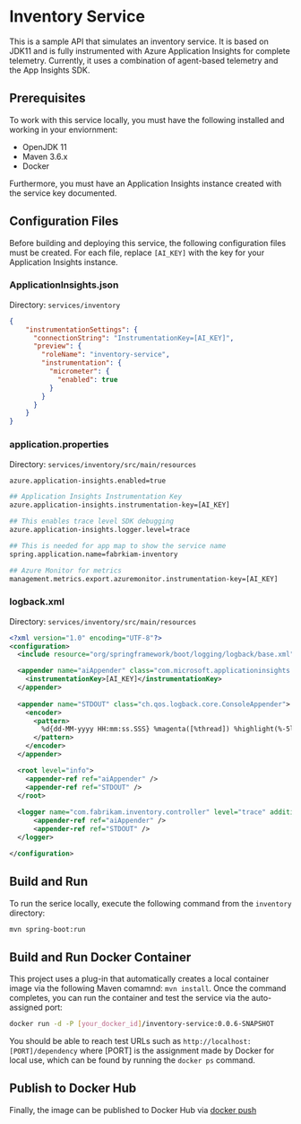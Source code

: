 # Inventory Service

This is a sample API that simulates an inventory service. It is based on JDK11 and is fully instrumented with Azure Application Insights for complete telemetry. Currently, it uses a combination of agent-based telemetry and the App Insights SDK.

## Prerequisites

To work with this service locally, you must have the following installed and working in your enviornment:

* OpenJDK 11
* Maven 3.6.x
* Docker

Furthermore, you must have an Application Insights instance created with the service key documented.

## Configuration Files

Before building and deploying this service, the following configuration files must be created. For each file, replace `[AI_KEY]` with the key for your Application Insights instance.

### ApplicationInsights.json

Directory: `services/inventory`

```json
{
    "instrumentationSettings": {
      "connectionString": "InstrumentationKey=[AI_KEY]",
      "preview": {
        "roleName": "inventory-service",
        "instrumentation": {
          "micrometer": {
            "enabled": true
          }
        }
      }
    }
}
```

### application.properties

Directory: `services/inventory/src/main/resources`

```bash
azure.application-insights.enabled=true

## Application Insights Instrumentation Key
azure.application-insights.instrumentation-key=[AI_KEY]

## This enables trace level SDK debugging
azure.application-insights.logger.level=trace

## This is needed for app map to show the service name
spring.application.name=fabrkiam-inventory

## Azure Monitor for metrics
management.metrics.export.azuremonitor.instrumentation-key=[AI_KEY]
```

### logback.xml

Directory: `services/inventory/src/main/resources`

```xml
<?xml version="1.0" encoding="UTF-8"?>
<configuration>
  <include resource="org/springframework/boot/logging/logback/base.xml"/>

  <appender name="aiAppender" class="com.microsoft.applicationinsights.logback.ApplicationInsightsAppender">
    <instrumentationKey>[AI_KEY]</instrumentationKey>
  </appender>
  
  <appender name="STDOUT" class="ch.qos.logback.core.ConsoleAppender">
    <encoder>
      <pattern>
        %d{dd-MM-yyyy HH:mm:ss.SSS} %magenta([%thread]) %highlight(%-5level) %logger{36}.%M - %msg%n
      </pattern>
    </encoder>
  </appender>

  <root level="info">
    <appender-ref ref="aiAppender" />
    <appender-ref ref="STDOUT" />
  </root>
  
  <logger name="com.fabrikam.inventory.controller" level="trace" additivity="false">
      <appender-ref ref="aiAppender" />
      <appender-ref ref="STDOUT" />
  </logger>

</configuration>
```

## Build and Run

To run the serice locally, execute the following command from the `inventory` directory:

```bash
mvn spring-boot:run
```

## Build and Run Docker Container

This project uses a plug-in that automatically creates a local container image via the following Maven comamnd: `mvn install`. Once the command completes, you can run the container and test the service via the auto-assigned port:

```bash
docker run -d -P [your_docker_id]/inventory-service:0.0.6-SNAPSHOT
```

You should be able to reach test URLs such as `http://localhost:[PORT]/dependency` where [PORT] is the assignment made by Docker for local use, which can be found by running the `docker ps` command.

## Publish to Docker Hub

Finally, the image can be published to Docker Hub via [docker push](https://docs.docker.com/engine/reference/commandline/push/)
